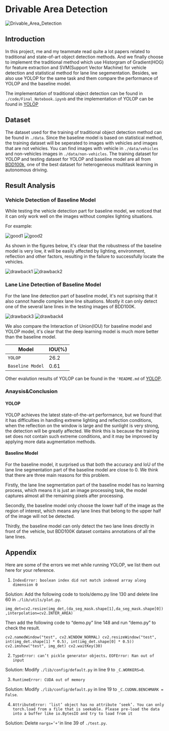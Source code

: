 # Drivable Area Detection

![Drivable_Area_Detection](https://github.com/HQR2000/Drivable_Area_Detection/blob/main/Public/Drivable_Area_Detection.jpg)

## Introduction

In this project, me and my teammate read quite a lot papers related to traditional and state-of-art object detection methods. And we finally choose to implement the traditional method which use Historgram of Gradient(HOG) for feature extraction and SVM(Support Vector Machine) for vehicle detection and statistical method for lane line segementation. Besides, we also use YOLOP for the same task and them compare the performance of YOLOP and the baseline model.

The implementation of traditional object detection can be found in `./code/Final_Notebook.ipynb` and the implementation of YOLOP can be found in [YOLOP](https://github.com/hustvl/YOLOP)

## Dataset

The dataset used for the training of traditional object detection method can be found in `./data`. Since the baseline model is based on statistical method, the training dataset will be seperated to images with vehicles and images that are not vehicles. You can find images with vehicle in `./data/vehicles` and non-vehicles images in `./data/non-vehicles`. The training dataset for YOLOP and testing dataset for YOLOP and baseline model are all from [BDD100k](https://www.bdd100k.com), one of the best dataset for heterogeneous multitask learning in autonomous driving.

## Result Analysis

### Vehicle Detection of Baseline Model

While testing the vehicle detection part for baseline model, we noticed that it can only work well on the images without complex lighting situations.

For example:

![good1](https://github.com/HQR2000/Drivable_Area_Detection/blob/main/Public/good1.jpg)
![good2](https://github.com/HQR2000/Drivable_Area_Detection/blob/main/Public/good2.jpg)

As shown in the figures below, it's clear that the robustness of the baseline model is very low, it will be easily affected by lighting, environment, reflection and other factors, resulting in the failure to successfully locate the vehicles.

![drawback1](https://github.com/HQR2000/Drivable_Area_Detection/blob/main/Public/drawback1.jpg)
![drawback2](https://github.com/HQR2000/Drivable_Area_Detection/blob/main/Public/drawback2.jpg)

### Lane Line Detection of Baseline Model

For the lane line detection part of baseline model, it's not suprising that it also cannot handle complex lane line situations. Mostly it can only detect one of the several lane lines in the testing images of BDD100K.

![drawback3](https://github.com/HQR2000/Drivable_Area_Detection/blob/main/Public/drawback3.png)
![drawback4](https://github.com/HQR2000/Drivable_Area_Detection/blob/main/Public/drawback4.png)

We also compare the Interaction of Union(IOU) for baseline model and YOLOP model, it's clear that the deep learning model is much more better than the baseline model.

| Model            | IOU(%)|
| ---------------- | ----- |
| `YOLOP`          |  26.2 |
| `Baseline Model` |  0.61 |

Other evalution results of YOLOP can be found in the `'README.md` of [YOLOP](https://github.com/hustvl/YOLOP).

### Anaysis&Conclusion

#### YOLOP

YOLOP achieves the latest state-of-the-art performance, but we found that it has difficulties in handling extreme lighting and reflection conditions, when the reflection on the window is large and the sunlight is very strong, the detection will be greatly affected. We think this is because the training set does not contain such extreme conditions, and it may be improved by applying more data augmentation methods. 

#### Baseline Model

For the baseline model, it surprised us that both the accuracy and IoU of the lane line segmentation part of the baseline model are close to 0. We think that there are three main reasons for this problem. 

Firstly, the lane line segmentation part of the baseline model has no learning process, which means it is just an image processing task, the model captures almost all the remaining pixels after processing. 

Secondly, the baseline model only choose the lower half of the image as the region of interest, which means any lane lines that belong to the upper half of the image will not be detected.

Thirdly, the baseline model can only detect the two lane lines directly in front of the vehicle, but BDD100K dataset contains annotations of all the lane lines. 

## Appendix

Here are some of the errors we met while running YOLOP, we list them out here for your reference.

1. `IndexError: boolean index did not match indexed array along dimension 0`

Solution: Add the following code to tools/demo.py line 130 and delete line 60 in `./lib/utils/plot.py`.

`img_det=cv2.resize(img_det,(da_seg_mask.shape[1],da_seg_mask.shape[0]) ,interpolation=cv2.INTER_AREA)`

Then add the following code to “demo.py” line 148 and run “demo.py” to check the result.

`cv2.namedWindow("test", cv2.WINDOW_NORMAL)
cv2.resizeWindow("test", int(img_det.shape[1] * 0.5), int(img_det.shape[0] * 0.5))
cv2.imshow("test", img_det)
cv2.waitKey(30)`


2. `TypeError: can’t pickle generator objects，EOFError: Ran out of input`

Solution: Modify `./lib/config/default.py` in line 9 to `_C.WORKERS=0`.


3. `RuntimeError: CUDA out of memory`

Solution: Modify `./lib/config/default.py` in line 19 to `_C.CUDNN.BENCHMARK = False`.


4. `AttributeError: ‘list’ object has no attribute ‘seek’. You can only torch.load from a file that is seekable. Please pre-load the data into a buffer like io.BytesIO and try to load from it`

Solution: Delete `nargs=’+’`in line 39 of `./test.py`.



